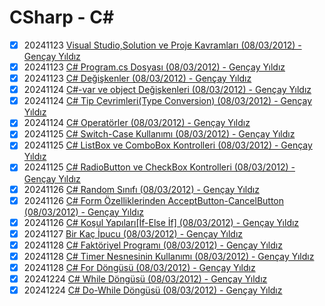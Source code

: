 # CSharp - C#

- [x] 20241123 [Visual Studio,Solution ve Proje Kavramları (08/03/2012) - Gençay Yıldız](https://www.gencayyildiz.com/blog/visual-studiosolution-ve-proje-kavramlari/)
- [x] 20241123 [C# Program.cs Dosyası (08/03/2012) - Gençay Yıldız](https://www.gencayyildiz.com/blog/c-program-cs-dosyasi/)
- [x] 20241123 [C# Değişkenler (08/03/2012) - Gençay Yıldız](https://www.gencayyildiz.com/blog/cta-degiskenler/)
- [x] 20241124 [C#-var ve object Değişkenleri (08/03/2012) - Gençay Yıldız](https://www.gencayyildiz.com/blog/c-var-ve-object-degiskenleri/)
- [x] 20241124 [C# Tip Çevrimleri(Type Conversion) (08/03/2012) - Gençay Yıldız](https://www.gencayyildiz.com/blog/cta-tip-cevrimleritype-conversion/)
- [x] 20241124 [C# Operatörler (08/03/2012) - Gençay Yıldız](https://www.gencayyildiz.com/blog/cta-operatorler/)
- [x] 20241125 [C# Switch-Case Kullanımı (08/03/2012) - Gençay Yıldız](https://www.gencayyildiz.com/blog/cta-switch-case-kullanimi/)
- [x] 20241125 [C# ListBox ve ComboBox Kontrolleri (08/03/2012) - Gençay Yıldız](https://www.gencayyildiz.com/blog/cta-listbox-ve-combobox-kontrolleri/)
- [x] 20241125 [C# RadioButton ve CheckBox Kontrolleri (08/03/2012) - Gençay Yıldız](https://www.gencayyildiz.com/blog/cta-radiobutton-ve-checkbox-kontrolleri/)
- [x] 20241126 [C# Random Sınıfı (08/03/2012) - Gençay Yıldız](https://www.gencayyildiz.com/blog/cta-random-sinifi/)
- [x] 20241126 [C# Form Özelliklerinden AcceptButton-CancelButton (08/03/2012) - Gençay Yıldız](https://www.gencayyildiz.com/blog/cta-form-ozelliklerinden-acceptbutton-cancelbutton/)
- [x] 20241126 [C# Koşul Yapıları[İf-Else İf] (08/03/2012) - Gençay Yıldız](https://www.gencayyildiz.com/blog/cta-kosul-yapilariif-else-if/)
- [x] 20241127 [Bir Kaç İpucu (08/03/2012) - Gençay Yıldız](https://www.gencayyildiz.com/blog/bir-kac-ipucu/)
- [x] 20241128 [C# Faktöriyel Programı (08/03/2012) - Gençay Yıldız](https://www.gencayyildiz.com/blog/cta-faktoriyel-programi/)
- [x] 20241128 [C# Timer Nesnesinin Kullanımı (08/03/2012) - Gençay Yıldız](https://www.gencayyildiz.com/blog/cta-timer-nesnesinin-kullanimi/)
- [x] 20241128 [C# For Döngüsü (08/03/2012) - Gençay Yıldız](https://www.gencayyildiz.com/blog/cta-for-dongusu/)
- [x] 20241224 [C# While Döngüsü (08/03/2012) - Gençay Yıldız](https://www.gencayyildiz.com/blog/cta-while-dongusu/)
- [x] 20241224 [C# Do-While Döngüsü (08/03/2012) - Gençay Yıldız](https://www.gencayyildiz.com/blog/cta-do-while-dongusu/)